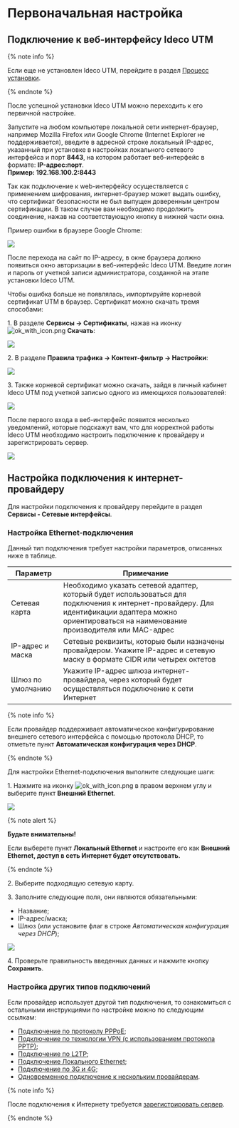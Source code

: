 # Первоначальная настройка

## Подключение к веб-интерфейсу Ideco UTM

{% note info %}

Если еще не установлен Ideco UTM, перейдите в раздел [Процесс установки](installation-process.md).

{% endnote %}

После успешной установки Ideco UTM можно переходить к его первичной настройке.

Запустите на любом компьютере локальной сети интернет-браузер, например Mozilla Firefox или Google Chrome (Internet Explorer не поддерживается), введите в адресной строке локальный IP-адрес, указанный при установке в настройках локального сетевого интерфейса и порт **8443**, на котором работает веб-интерфейс в формате: **IP-адрес:порт**.\
**Пример: 192.168.100.2:8443**

Так как подключение к web-интерфейсу осуществляется с применением шифрования, интернет-браузер может выдать ошибку, что сертификат безопасности не был выпущен доверенным центром сертификации. В таком случае вам необходимо продолжить соединение, нажав на соответствующую кнопку в нижней части окна.

Пример ошибки в браузере Google Chrome:

![](../../_images/browser-chrome.gif)

После перехода на сайт по IP-адресу, в окне браузера должно появиться окно авторизации в веб-интерфейс Ideco UTM. Введите логин и пароль от учетной записи администратора, созданной на этапе установки Ideco UTM.

Чтобы ошибка больше не появлялась, импортируйте корневой сертификат UTM в браузер. Сертификат можно скачать тремя способами:

1\. В разделе **Сервисы -> Сертификаты**, нажав на иконку ![ok\_with\_icon.png](../../_images/icon-download.png) **Скачать**:

![](../../_images/sertificate.png)

2\. В разделе **Правила трафика -> Контент-фильтр -> Настройки**:

![](../../_images/sertificate-kf.png)

3\. Также корневой сертификат можно скачать, зайдя в личный кабинет Ideco UTM под учетной записью одного из имеющихся пользователей:

![](../../_images/user-download-cert.png)

После первого входа в веб-интерфейс появится несколько уведомлений, которые подскажут вам, что для корректной работы Ideco UTM необходимо настроить подключение к провайдеру и зарегистрировать сервер.

![](../../_images/notifications.png)

## Настройка подключения к интернет-провайдеру

Для настройки подключения к провайдеру перейдите в раздел **Сервисы - Сетевые интерфейсы**.

### Настройка **Ethernet-подключения**

Данный тип подключения требует настройки параметров, описанных ниже в таблице.

| Параметр          | Примечание                      |
| ----------------- | --------------------------------------------------- |
| Сетевая карта     | Необходимо указать сетевой адаптер, который будет использоваться для подключения к интернет-провайдеру. Для идентификации адаптера можно ориентироваться на наименование производителя или MAC-адрес |
| IP-адрес и маска  | Сетевые реквизиты, которые были назначены провайдером. Укажите IP-адрес и сетевую маску в формате CIDR или четырех октетов  |
| Шлюз по умолчанию | Укажите IP-адрес шлюза интернет-провайдера, через который будет осуществляться подключение к сети Интернет                        |

{% note info %}

Если провайдер поддерживает автоматическое конфигурирование внешнего сетевого интерфейса с помощью протокола DHCP, то отметьте пункт **Автоматическая конфигурация через DHCP**.

{% endnote %}

Для настройки Ethernet-подключения выполните следующие шаги:

1\. Нажмите на иконку ![ok\_with\_icon.png](../../_images/ok-with-icon.png) в правом верхнем углу и выберите пункт **Внешний Ethernet**.

![](../../_images/create-interface.png)

{% note alert %}

**Будьте внимательны!**

Если выберете пункт **Локальный Ethernet** и настроите его как **Внешний Ethernet, доступ в сеть Интернет будет отсутствовать.**

{% endnote %}

2\. Выберите подходящую сетевую карту.

3\. Заполните следующие поля, они являются обязательными:

* Название;
* IP-адрес/маска;
* Шлюз (или установите флаг в строке _Автоматическая конфигурация через DHCP_);

![](../../_images/create-int.png)

4\. Проверьте правильность введенных данных и нажмите кнопку **Сохранить**.

### Настройка других типов подключений

Если провайдер использует другой тип подключения, то ознакомиться с остальными инструкциями по настройке можно по следующим ссылкам:

* [Подключение по протоколу PPPoE](../settings/services/connection-to-provider/pppoe-connection.md);
* [Подключение по технологии VPN (с использованием протокола PPTP)](../settings/services/connection-to-provider/pptp-connection.md);
* [Подключение по L2TP](../settings/services/connection-to-provider/l2tp-connection.md);
* [Подключение Локального Ethernet](../settings/services/connection-to-provider/local-ethernet.md);
* [Подключение по 3G и 4G](../settings/services/connection-to-provider/3g-4g-connection.md);
* [Одновременное подключение к нескольким провайдерам](../settings/services/multiple-simultaneous-connections.md).

{% note info %}

После подключения к Интернету требуется [зарегистрировать сервер](../service/server-registration.md).

{% endnote %}


